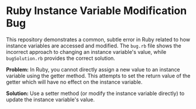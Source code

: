 # Ruby Instance Variable Modification Bug

This repository demonstrates a common, subtle error in Ruby related to how instance variables are accessed and modified.  The `bug.rb` file shows the incorrect approach to changing an instance variable's value, while `bugSolution.rb` provides the correct solution.

**Problem:**  In Ruby, you cannot directly assign a new value to an instance variable using the getter method.  This attempts to set the return value of the getter which will have no effect on the instance variable. 

**Solution:** Use a setter method (or modify the instance variable directly) to update the instance variable's value.